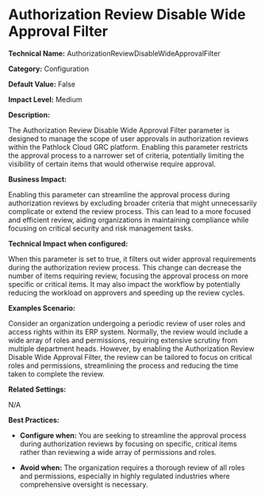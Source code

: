 # Authorization Review Disable Wide Approval Filter

**Technical Name:** AuthorizationReviewDisableWideApprovalFilter

**Category:** Configuration

**Default Value:** False

**Impact Level:** Medium

**Description:**

The Authorization Review Disable Wide Approval Filter parameter is designed to manage the scope of user approvals in authorization reviews within the Pathlock Cloud GRC platform. Enabling this parameter restricts the approval process to a narrower set of criteria, potentially limiting the visibility of certain items that would otherwise require approval.

**Business Impact:**

Enabling this parameter can streamline the approval process during authorization reviews by excluding broader criteria that might unnecessarily complicate or extend the review process. This can lead to a more focused and efficient review, aiding organizations in maintaining compliance while focusing on critical security and risk management tasks.

**Technical Impact when configured:**

When this parameter is set to true, it filters out wider approval requirements during the authorization review process. This change can decrease the number of items requiring review, focusing the approval process on more specific or critical items. It may also impact the workflow by potentially reducing the workload on approvers and speeding up the review cycles.

**Examples Scenario:**

Consider an organization undergoing a periodic review of user roles and access rights within its ERP system. Normally, the review would include a wide array of roles and permissions, requiring extensive scrutiny from multiple department heads. However, by enabling the Authorization Review Disable Wide Approval Filter, the review can be tailored to focus on critical roles and permissions, streamlining the process and reducing the time taken to complete the review.

**Related Settings:** 

N/A

**Best Practices:** 

- **Configure when:** You are seeking to streamline the approval process during authorization reviews by focusing on specific, critical items rather than reviewing a wide array of permissions and roles.
  
- **Avoid when:** The organization requires a thorough review of all roles and permissions, especially in highly regulated industries where comprehensive oversight is necessary.